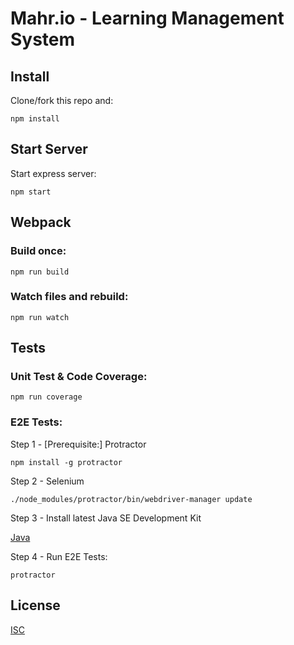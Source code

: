# Mahr.io - Learning Management System

## Install

Clone/fork this repo and:

```
npm install
```

## Start Server

Start express server:

```
npm start
```

## Webpack

### Build once:

```
npm run build
```

### Watch files and rebuild:

```
npm run watch
```

## Tests

### Unit Test & Code Coverage:

```
npm run coverage
```

### E2E Tests:

Step 1 - [Prerequisite:] Protractor

```
npm install -g protractor
```

Step 2 - Selenium

```
./node_modules/protractor/bin/webdriver-manager update
```

Step 3 - Install latest Java SE Development Kit

[Java](http://www.oracle.com/technetwork/java/javase/downloads/jdk8-downloads-2133151.html)

Step 4 - Run E2E Tests:

```
protractor
```

## License

[ISC](https://opensource.org/licenses/ISC)
